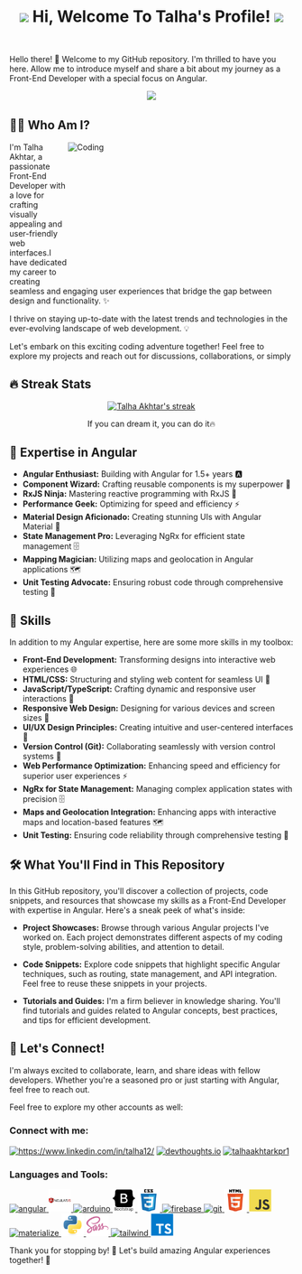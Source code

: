 <!-- Greetings -->
<h1 align="center">
	<img src="https://media.giphy.com/media/hvRJCLFzcasrR4ia7z/giphy.gif" width="30">
	Hi, Welcome To Talha's Profile!
	<img src="https://emoji.discord.st/emojis/dc5dc637-3062-4bb8-a984-93823e531596.gif" width="30">
</h1>
<br/>


Hello there! 👋 Welcome to my GitHub repository. I'm thrilled to have you here. Allow me to introduce myself and share a bit about my journey as a Front-End Developer with a special focus on Angular.
<!-- Typing SVG by DenverCoder1 - https://github.com/DenverCoder1/readme-typing-svg -->
<p align="center">
	<a href="https://github.com/DenverCoder1/readme-typing-svg">
  <img src="https://readme-typing-svg.herokuapp.com?color=%23BD561D&duration=6000&lines=I+am++into++Frontend+Development;I+love+working+with+Angular;I+create+user-friendly+web+interfaces;I+aim+for+great+user+experiences!!&center=true&width=380&height=45">
</a>

</p>

## 🧑‍💻 Who Am I?
<img align="right" alt="Coding" width="400" height="250" src="https://encrypted-tbn0.gstatic.com/images?q=tbn:ANd9GcQMw8u9XAejBmmCbaNBvfxpgOB4-0I44HhmdA&usqp=CAU">
I'm Talha Akhtar, a passionate Front-End Developer with a love for crafting visually appealing and user-friendly web interfaces.I have dedicated my career to creating seamless and engaging user experiences that bridge the gap between design and functionality. ✨



I thrive on staying up-to-date with the latest trends and technologies in the ever-evolving landscape of web development. 💡

Let's embark on this exciting coding adventure together! Feel free to explore my projects and reach out for discussions, collaborations, or simply
## 🔥 Streak Stats

<!-- GitHub Readme Streak Stats - https://github.com/DenverCoder1/github-readme-streak-stats -->
<p align="center">
	<a href="https://github.com/DenverCoder1/github-readme-streak-stats">
  <img title="🔥 Get streak stats for your profile at git.io/streak-stats" alt="Talha Akhtar's streak" src="https://github-readme-streak-stats.herokuapp.com/?user=talhaakhtar1234&theme=monokai-metallian&hide_border=true"/>
</a>

<p align="center"> If you can dream it, you can do it🔥 </p>
</p>

## 🚀 Expertise in Angular
- **Angular Enthusiast:** Building with Angular for 1.5+ years 🅰️
- **Component Wizard:** Crafting reusable components is my superpower 🔧
- **RxJS Ninja:** Mastering reactive programming with RxJS 🔄
- **Performance Geek:** Optimizing for speed and efficiency ⚡️
- **Material Design Aficionado:** Creating stunning UIs with Angular Material 🎨
- **State Management Pro:** Leveraging NgRx for efficient state management 🗄️
- **Mapping Magician:** Utilizing maps and geolocation in Angular applications 🗺️
- **Unit Testing Advocate:** Ensuring robust code through comprehensive testing 🧪

## 🌟 Skills
In addition to my Angular expertise, here are some more skills in my toolbox:

- **Front-End Development:** Transforming designs into interactive web experiences 🌐
- **HTML/CSS:** Structuring and styling web content for seamless UI 🎨
- **JavaScript/TypeScript:** Crafting dynamic and responsive user interactions 📜
- **Responsive Web Design:** Designing for various devices and screen sizes 📱
- **UI/UX Design Principles:** Creating intuitive and user-centered interfaces 🎉
- **Version Control (Git):** Collaborating seamlessly with version control systems 🔄
- **Web Performance Optimization:** Enhancing speed and efficiency for superior user experiences ⚡️
- **NgRx for State Management:** Managing complex application states with precision 🗄️
- **Maps and Geolocation Integration:** Enhancing apps with interactive maps and location-based features 🗺️
- **Unit Testing:** Ensuring code reliability through comprehensive testing 🧪

## 🛠️ What You'll Find in This Repository

In this GitHub repository, you'll discover a collection of projects, code snippets, and resources that showcase my skills as a Front-End Developer with expertise in Angular. Here's a sneak peek of what's inside:

- **Project Showcases:** Browse through various Angular projects I've worked on. Each project demonstrates different aspects of my coding style, problem-solving abilities, and attention to detail.

- **Code Snippets:** Explore code snippets that highlight specific Angular techniques, such as routing, state management, and API integration. Feel free to reuse these snippets in your projects.

- **Tutorials and Guides:** I'm a firm believer in knowledge sharing. You'll find tutorials and guides related to Angular concepts, best practices, and tips for efficient development.

## 🤝 Let's Connect!

I'm always excited to collaborate, learn, and share ideas with fellow developers. Whether you're a seasoned pro or just starting with Angular, feel free to reach out.



Feel free to explore my other accounts as well:
<h3 align="left">Connect with me:</h3>
<p align="left">
<a href="https://linkedin.com/in/https://www.linkedin.com/in/talha12/" target="blank"><img align="center" src="https://raw.githubusercontent.com/rahuldkjain/github-profile-readme-generator/master/src/images/icons/Social/linked-in-alt.svg" alt="https://www.linkedin.com/in/talha12/" height="30" width="40" /></a>
<a href="https://instagram.com/devthoughts.io" target="blank"><img align="center" src="https://raw.githubusercontent.com/rahuldkjain/github-profile-readme-generator/master/src/images/icons/Social/instagram.svg" alt="devthoughts.io" height="30" width="40" /></a>
<a href="https://www.hackerrank.com/talhaakhtarkpr1" target="blank"><img align="center" src="https://raw.githubusercontent.com/rahuldkjain/github-profile-readme-generator/master/src/images/icons/Social/hackerrank.svg" alt="talhaakhtarkpr1" height="30" width="40" /></a>
</p>

<h3 align="left">Languages and Tools:</h3>
<p align="left"> <a href="https://angular.io" target="_blank" rel="noreferrer"> <img src="https://angular.io/assets/images/logos/angular/angular.svg" alt="angular" width="40" height="40"/> </a> <a href="https://angular.io" target="_blank" rel="noreferrer"> <img src="https://raw.githubusercontent.com/devicons/devicon/master/icons/angularjs/angularjs-original-wordmark.svg" alt="angularjs" width="40" height="40"/> </a> <a href="https://www.arduino.cc/" target="_blank" rel="noreferrer"> <img src="https://cdn.worldvectorlogo.com/logos/arduino-1.svg" alt="arduino" width="40" height="40"/> </a> <a href="https://getbootstrap.com" target="_blank" rel="noreferrer"> <img src="https://raw.githubusercontent.com/devicons/devicon/master/icons/bootstrap/bootstrap-plain-wordmark.svg" alt="bootstrap" width="40" height="40"/> </a> <a href="https://www.w3schools.com/css/" target="_blank" rel="noreferrer"> <img src="https://raw.githubusercontent.com/devicons/devicon/master/icons/css3/css3-original-wordmark.svg" alt="css3" width="40" height="40"/> </a> <a href="https://firebase.google.com/" target="_blank" rel="noreferrer"> <img src="https://www.vectorlogo.zone/logos/firebase/firebase-icon.svg" alt="firebase" width="40" height="40"/> </a> <a href="https://git-scm.com/" target="_blank" rel="noreferrer"> <img src="https://www.vectorlogo.zone/logos/git-scm/git-scm-icon.svg" alt="git" width="40" height="40"/> </a> <a href="https://www.w3.org/html/" target="_blank" rel="noreferrer"> <img src="https://raw.githubusercontent.com/devicons/devicon/master/icons/html5/html5-original-wordmark.svg" alt="html5" width="40" height="40"/> </a> <a href="https://developer.mozilla.org/en-US/docs/Web/JavaScript" target="_blank" rel="noreferrer"> <img src="https://raw.githubusercontent.com/devicons/devicon/master/icons/javascript/javascript-original.svg" alt="javascript" width="40" height="40"/> </a> <a href="https://materializecss.com/" target="_blank" rel="noreferrer"> <img src="https://raw.githubusercontent.com/prplx/svg-logos/5585531d45d294869c4eaab4d7cf2e9c167710a9/svg/materialize.svg" alt="materialize" width="40" height="40"/> </a> <a href="https://www.python.org" target="_blank" rel="noreferrer"> <img src="https://raw.githubusercontent.com/devicons/devicon/master/icons/python/python-original.svg" alt="python" width="40" height="40"/> </a> <a href="https://sass-lang.com" target="_blank" rel="noreferrer"> <img src="https://raw.githubusercontent.com/devicons/devicon/master/icons/sass/sass-original.svg" alt="sass" width="40" height="40"/> </a> <a href="https://tailwindcss.com/" target="_blank" rel="noreferrer"> <img src="https://www.vectorlogo.zone/logos/tailwindcss/tailwindcss-icon.svg" alt="tailwind" width="40" height="40"/> </a> <a href="https://www.typescriptlang.org/" target="_blank" rel="noreferrer"> <img src="https://raw.githubusercontent.com/devicons/devicon/master/icons/typescript/typescript-original.svg" alt="typescript" width="40" height="40"/> </a> </p>

Thank you for stopping by! 🙌 Let's build amazing Angular experiences together! 🚀


